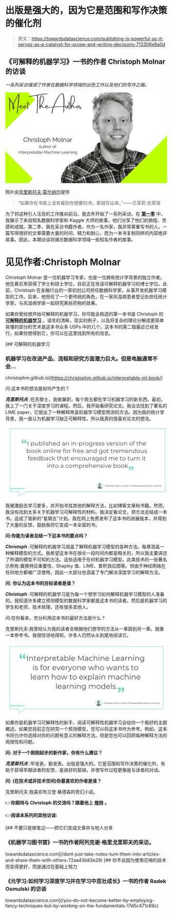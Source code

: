 # 出版是强大的，因为它是范围和写作决策的催化剂

> 原文：<https://towardsdatascience.com/publishing-is-powerful-as-it-serves-as-a-catalyst-for-scope-and-writing-decisions-713306e8a0d>

## 《可解释的机器学习》一书的作者 Christoph Molnar 的访谈

*一系列采访强调了作家在数据科学领域的出色工作以及他们的写作之路。*

![](img/e3258844de8dc8ca8ecde04ace0c5862.png)

照片由[克里斯托夫·莫尔纳尔](https://www.slds.stat.uni-muenchen.de/people/molnar/)提供

> “如果你在书架上没有看到你想要的书，那就写出来。”——贝芙莉·克莱瑞

为了将这种引人注目的工作推向前沿，我去年开始了一系列采访。在 [**第一季**](https://github.com/parulnith/What-I-learnt-by-interviewing-numerous-Kaggle-Grandmasters) 中，我展示了来自知名数据科学家和 Kaggle 大师的故事，他们分享了他们的旅程、灵感和成就。第二季，我在采访书籍作者。作为一名作家，我非常尊重写书的人。一篇写得很好的文章需要大量的时间、精力和耐心，而为一本书复制同样的内容绝非易事。因此，本期访谈将揭示数据科学领域一些知名作者的故事。

# 见见作者:Christoph Molnar

Christoph Molnar 是一位机器学习专家，也是一位拥有统计学背景的独立作者。他在慕尼黑获得了学士和硕士学位，目前正在攻读可解释机器学习的博士学位。此前，Christoph 在金融行业的一家初创公司担任数据科学家，从事开发机器学习模型的工作。后来，他担任了一个更传统的角色，在一家风湿病患者登记处担任统计学家，与风湿病学家一起研究某些药物的效果。

如果你曾经想开始可解释的机器学习，你可能会挑选的第一本书是 Christoph 的 [**可解释的机器学习**](https://leanpub.com/interpretable-machine-learning) 。语言的清晰，现实的例子，以及将复杂的理论分解成更简单易懂的部分的艺术是这本书众多 USPs 中的几个。这本书的第二版最近已经发行，如果你想得到它，你可以在这里找到所有的信息。

[](https://christophm.github.io/interpretable-ml-book/) [## 可解释的机器学习

### 机器学习在改进产品、流程和研究方面潜力巨大。但是电脑通常不会…

christophm.github.io](https://christophm.github.io/interpretable-ml-book/) 

问:这本书的想法是如何产生的？

***克里斯托夫*** :在苏黎士，我做兼职，每个周五都在学习机器学习的新东西。最初，我上了一门关于深度学习的课程。然后，我开始看研究论文。我设法找到了著名的 LIME paper，它提出了一种解释黑盒机器学习模型预测的方法。因为我的统计学背景，我一直认为机器学习缺乏可解释性，所以我真的很喜欢论文的想法。

![](img/e5dfed225e4f35923232355f42510fb2.png)

我被激励去学习更多，并开始寻找其他的解释方法，比如博客文章和书籍。然而，我没有找到太多关于机器学习可解释性的材料。我决定看论文，把方法总结成一本书。这成了我新的“星期五”计划。我在网上免费发布了这本书的进展版本，并得到了大量的反馈，鼓励我将它变成一本全面的书。

**问:你能为读者总结一下这本书的要点吗？**

***Christoph*** :可解释的机器学习涵盖了解释机器学习模型的各种方法。每章涵盖一种解释模型的方式。我希望这本书在很长一段时间内都是相关的，所以我主要讲述了所谓的模型不可知的方法。这些适用于任何机器学习模型。此类技术的一些著名示例有:置换特征重要性、Shapley 值、LIME、累积效应图等。但由于神经网络在任何地方都被广泛使用，因此一大部分也涵盖了专门解决深度学习的解释方法。

**问:** **你认为这本书的目标读者是谁？**

***Christoph*** :可解释的机器学习是为每一个想学习如何解释机器学习模型的人准备的。我知道许多建立预测模型的数据科学家都是这本书的读者。然后是机器学习的学生和老师，技术经理，还有很多其他人。

问:在你看来，充分利用这本书的最好方法是什么？

克里斯托夫:我曾经认为我的读者会根据他们想学的方法从一章跳到另一章。就像一本参考书。我很惊讶地得知，许多人仍然从头到尾地阅读它。

![](img/11c6465e695c1752d098c13a7af7a48a.png)

如果你是机器学习可解释性的新手，阅读可解释性机器学习会给你一个极好的主题概述。如果您目前正在研究一个预测模型，您可以将这本书作为参考。例如，这本书将允许你选择对你的问题有意义的解释方法。但是您也可以回顾每种解释方法的局限性和问题。

**问:** **对于一个刚刚起步的新作家，你有什么建议？**

***克里斯托夫*** :早发表，勤发表。出版是强大的。它是范围和写作决策的催化剂，有助于获得早期读者的反馈，是良好的营销，并使写作过程更像是与读者的对话。

**问:** **(在技术或非技术空间)你最喜欢的作者是谁？**

克里斯托夫:我喜欢布兰登·桑德森的奇幻小说。

👉**你期待与 Christoph 的交流吗？跟着他上** [**推特**](https://twitter.com/ChristophMolnar) **。**

👉**阅读本系列的其他访谈:**

[](/dont-just-take-notes-turn-them-into-articles-and-share-them-with-others-72aa43b83e29) [## 不要只是做笔记——把它们变成文章并与他人分享

### 《机器学习图书营》一书的作者阿列克谢·格里戈里耶夫的采访。

towardsdatascience.com](/dont-just-take-notes-turn-them-into-articles-and-share-them-with-others-72aa43b83e29) [](/you-do-not-become-better-by-employing-fancy-techniques-but-by-working-on-the-fundamentals-17d5c471c69c) [## 你不会因为使用花哨的技术而变得更好，而是通过在基础上努力

### 《元学习:如何学习深度学习并在学习中茁壮成长》一书的作者 Radek Osmulski 的访谈

towardsdatascience.com](/you-do-not-become-better-by-employing-fancy-techniques-but-by-working-on-the-fundamentals-17d5c471c69c)